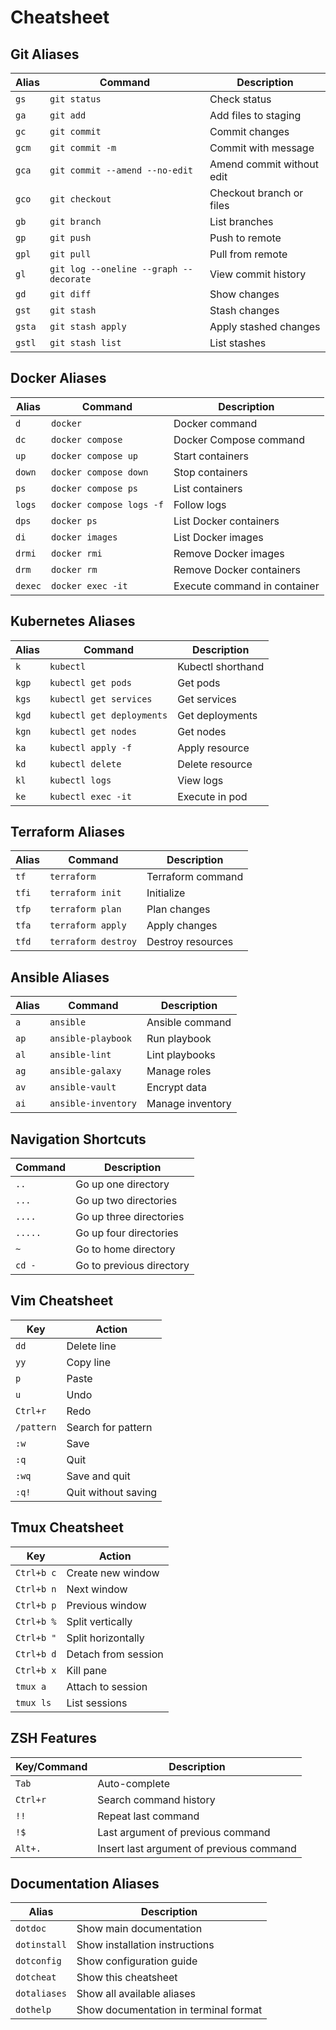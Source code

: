 # Cheatsheet

## Git Aliases

| Alias | Command | Description |
|-------|---------|-------------|
| `gs` | `git status` | Check status |
| `ga` | `git add` | Add files to staging |
| `gc` | `git commit` | Commit changes |
| `gcm` | `git commit -m` | Commit with message |
| `gca` | `git commit --amend --no-edit` | Amend commit without edit |
| `gco` | `git checkout` | Checkout branch or files |
| `gb` | `git branch` | List branches |
| `gp` | `git push` | Push to remote |
| `gpl` | `git pull` | Pull from remote |
| `gl` | `git log --oneline --graph --decorate` | View commit history |
| `gd` | `git diff` | Show changes |
| `gst` | `git stash` | Stash changes |
| `gsta` | `git stash apply` | Apply stashed changes |
| `gstl` | `git stash list` | List stashes |

## Docker Aliases

| Alias | Command | Description |
|-------|---------|-------------|
| `d` | `docker` | Docker command |
| `dc` | `docker compose` | Docker Compose command |
| `up` | `docker compose up` | Start containers |
| `down` | `docker compose down` | Stop containers |
| `ps` | `docker compose ps` | List containers |
| `logs` | `docker compose logs -f` | Follow logs |
| `dps` | `docker ps` | List Docker containers |
| `di` | `docker images` | List Docker images |
| `drmi` | `docker rmi` | Remove Docker images |
| `drm` | `docker rm` | Remove Docker containers |
| `dexec` | `docker exec -it` | Execute command in container |

## Kubernetes Aliases

| Alias | Command | Description |
|-------|---------|-------------|
| `k` | `kubectl` | Kubectl shorthand |
| `kgp` | `kubectl get pods` | Get pods |
| `kgs` | `kubectl get services` | Get services |
| `kgd` | `kubectl get deployments` | Get deployments |
| `kgn` | `kubectl get nodes` | Get nodes |
| `ka` | `kubectl apply -f` | Apply resource |
| `kd` | `kubectl delete` | Delete resource |
| `kl` | `kubectl logs` | View logs |
| `ke` | `kubectl exec -it` | Execute in pod |

## Terraform Aliases

| Alias | Command | Description |
|-------|---------|-------------|
| `tf` | `terraform` | Terraform command |
| `tfi` | `terraform init` | Initialize |
| `tfp` | `terraform plan` | Plan changes |
| `tfa` | `terraform apply` | Apply changes |
| `tfd` | `terraform destroy` | Destroy resources |

## Ansible Aliases

| Alias | Command | Description |
|-------|---------|-------------|
| `a` | `ansible` | Ansible command |
| `ap` | `ansible-playbook` | Run playbook |
| `al` | `ansible-lint` | Lint playbooks |
| `ag` | `ansible-galaxy` | Manage roles |
| `av` | `ansible-vault` | Encrypt data |
| `ai` | `ansible-inventory` | Manage inventory |

## Navigation Shortcuts

| Command | Description |
|---------|-------------|
| `..` | Go up one directory |
| `...` | Go up two directories |
| `....` | Go up three directories |
| `.....` | Go up four directories |
| `~` | Go to home directory |
| `cd -` | Go to previous directory |

## Vim Cheatsheet

| Key | Action |
|-----|--------|
| `dd` | Delete line |
| `yy` | Copy line |
| `p` | Paste |
| `u` | Undo |
| `Ctrl+r` | Redo |
| `/pattern` | Search for pattern |
| `:w` | Save |
| `:q` | Quit |
| `:wq` | Save and quit |
| `:q!` | Quit without saving |

## Tmux Cheatsheet

| Key | Action |
|-----|--------|
| `Ctrl+b c` | Create new window |
| `Ctrl+b n` | Next window |
| `Ctrl+b p` | Previous window |
| `Ctrl+b %` | Split vertically |
| `Ctrl+b "` | Split horizontally |
| `Ctrl+b d` | Detach from session |
| `Ctrl+b x` | Kill pane |
| `tmux a` | Attach to session |
| `tmux ls` | List sessions |

## ZSH Features

| Key/Command | Description |
|-------------|-------------|
| `Tab` | Auto-complete |
| `Ctrl+r` | Search command history |
| `!!` | Repeat last command |
| `!$` | Last argument of previous command |
| `Alt+.` | Insert last argument of previous command |

## Documentation Aliases

| Alias | Description |
|-------|-------------|
| `dotdoc` | Show main documentation |
| `dotinstall` | Show installation instructions |
| `dotconfig` | Show configuration guide |
| `dotcheat` | Show this cheatsheet |
| `dotaliases` | Show all available aliases |
| `dothelp` | Show documentation in terminal format 